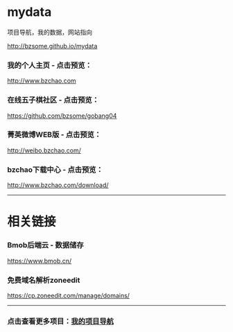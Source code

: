 # mydata
项目导航，我的数据，网站指向

http://bzsome.github.io/mydata

### 我的个人主页 - 点击预览：

http://www.bzchao.com

### 在线五子棋社区 - 点击预览：
https://github.com/bzsome/gobang04

### 菁英微博WEB版 - 点击预览：
http://weibo.bzchao.com/

### bzchao下载中心 - 点击预览：
http://www.bzchao.com/download/

<hr/>

# 相关链接
### Bmob后端云 - 数据储存
https://www.bmob.cn/


### 免费域名解析zoneedit
https://cp.zoneedit.com/manage/domains/
<hr/>  

### 点击查看更多项目：[我的项目导航](https://github.com/bzsome/mydata)
